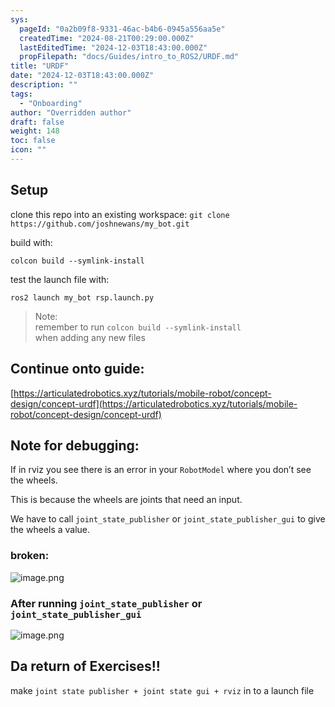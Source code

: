 ```yaml
---
sys:
  pageId: "0a2b09f8-9331-46ac-b4b6-0945a556aa5e"
  createdTime: "2024-08-21T00:29:00.000Z"
  lastEditedTime: "2024-12-03T18:43:00.000Z"
  propFilepath: "docs/Guides/intro_to_ROS2/URDF.md"
title: "URDF"
date: "2024-12-03T18:43:00.000Z"
description: ""
tags:
  - "Onboarding"
author: "Overridden author"
draft: false
weight: 148
toc: false
icon: ""
---
```


## Setup

clone this repo into an existing workspace:
`git clone https://github.com/joshnewans/my_bot.git`

build with:

`colcon build --symlink-install`

test the launch file with:

`ros2 launch my_bot rsp.launch.py`

> Note:  
> remember to run `colcon build --symlink-install`  
> when adding any new files

## Continue onto guide:

[https://articulatedrobotics.xyz/tutorials/mobile-robot/concept-design/concept-urdf](https://articulatedrobotics.xyz/tutorials/mobile-robot/concept-design/concept-urdf)

## Note for debugging:

If in rviz you see there is an error in your `RobotModel` where you don’t see the wheels.

This is because the wheels are joints that need an input. 

We have to call `joint_state_publisher` or `joint_state_publisher_gui` to give the wheels a value.

### broken:

![image.png](https://prod-files-secure.s3.us-west-2.amazonaws.com/d518164a-d88e-44d1-a4ee-3adb3bd8bce0/96a1d089-1f17-4dbf-8563-f2aef56a4d37/image.png?X-Amz-Algorithm=AWS4-HMAC-SHA256&X-Amz-Content-Sha256=UNSIGNED-PAYLOAD&X-Amz-Credential=ASIAZI2LB466XLXAJRPX%2F20250308%2Fus-west-2%2Fs3%2Faws4_request&X-Amz-Date=20250308T210158Z&X-Amz-Expires=3600&X-Amz-Security-Token=IQoJb3JpZ2luX2VjEB0aCXVzLXdlc3QtMiJGMEQCIExd5WHYX5J%2BgXC6QUwJ3QTFKcwER6XOMfBeKrOlQ93GAiAUpQgOoFE%2B9OxfxMm2WefYFs9YWs%2B41UJUxXQ02AqiQyr%2FAwhmEAAaDDYzNzQyMzE4MzgwNSIM0Y8vQixd2sBTbkG7KtwD7ASDogjgmXoMixVZ1%2BINIAnhTDPHTvThgvhhppny8BbP3iQt6KqQvEP%2B1Syo%2FOc%2BSoOsf9IsfUifnJJIcuXzf0Fl61qCFRqvETJwQ9avXBWqYh3bHDsUj%2BhaiGM86fyYhkmkzdsqfrUTu71FFDZjzCiPAY6UCVdjy64F9Ujil7N%2BPUgbkdN%2BNYpsNI7gS%2BAm4wYVUjFCqqfKeh%2B4Vw8%2FCubvxyZQ3qBwj29Mr%2B%2F7%2F%2FM21eC%2BLR3aRcqJjCRHdNPxWz1CPHp0RqEszWiI10SzFA%2FyBM%2BqotfIugzVbZgcKxNiWuZGVMSvtsRvo8c2yumFJQ0SFsFDMVzIIcvVOdUDrtwT4kgA0FgEzC7uKyUPeabvLlK9Lv%2F%2F7usyzDCYPHWbyeFmv1FL82KFQc17t5W79RAMyNZdofKUAphXvVuD1HrH8%2BJGVyGC7o%2Bx7y1WK2fZ3Huo1X6I1QdpgWW0WeuYTeDPrlvZAQhBv8ByKF8CTGodgN2CJoRbh8TIu%2F5LZFq7oHlt6yODVULcXO3%2F%2FSlnLIdWBeDaHRIXw7ZfGNGYY1fauf4GS7n2bbAZbNMWRuf2sDdBvFA0zTpGHWMgMPp4PR68wqV2itZbZniykgboibhHpKjTE6v3vzwh%2BLow3tSyvgY6pgHBhNP%2FXssjosNCbXE70IsauC5hoVEYXHzvrJgkNL1cC7vtSG2xIQOf11q9LiwPu5Yh2tUZC4p58lRwIquEUPnSQEB1gBvZBVdYWfHnqmEm%2FfhXN4XUHW586HB%2Bak0BYf69Tk%2FQiIWw05HK0gN%2BWidZuhe9%2FZoKpmYaQFx9VxRdaynPrvsP%2BhP4LlF5HrmKqhuAhmMrdGEbWF6cDG%2FrZsjvPyxR4yZM&X-Amz-Signature=e300a42603cf8d3adff13460b1419c516a965a72fe856a0d4d54cb09235285cf&X-Amz-SignedHeaders=host&x-id=GetObject)

### After running `joint_state_publisher` or `joint_state_publisher_gui`

![image.png](https://prod-files-secure.s3.us-west-2.amazonaws.com/d518164a-d88e-44d1-a4ee-3adb3bd8bce0/130c99c7-1b0b-4031-9953-844fc3950ff4/image.png?X-Amz-Algorithm=AWS4-HMAC-SHA256&X-Amz-Content-Sha256=UNSIGNED-PAYLOAD&X-Amz-Credential=ASIAZI2LB466XLXAJRPX%2F20250308%2Fus-west-2%2Fs3%2Faws4_request&X-Amz-Date=20250308T210158Z&X-Amz-Expires=3600&X-Amz-Security-Token=IQoJb3JpZ2luX2VjEB0aCXVzLXdlc3QtMiJGMEQCIExd5WHYX5J%2BgXC6QUwJ3QTFKcwER6XOMfBeKrOlQ93GAiAUpQgOoFE%2B9OxfxMm2WefYFs9YWs%2B41UJUxXQ02AqiQyr%2FAwhmEAAaDDYzNzQyMzE4MzgwNSIM0Y8vQixd2sBTbkG7KtwD7ASDogjgmXoMixVZ1%2BINIAnhTDPHTvThgvhhppny8BbP3iQt6KqQvEP%2B1Syo%2FOc%2BSoOsf9IsfUifnJJIcuXzf0Fl61qCFRqvETJwQ9avXBWqYh3bHDsUj%2BhaiGM86fyYhkmkzdsqfrUTu71FFDZjzCiPAY6UCVdjy64F9Ujil7N%2BPUgbkdN%2BNYpsNI7gS%2BAm4wYVUjFCqqfKeh%2B4Vw8%2FCubvxyZQ3qBwj29Mr%2B%2F7%2F%2FM21eC%2BLR3aRcqJjCRHdNPxWz1CPHp0RqEszWiI10SzFA%2FyBM%2BqotfIugzVbZgcKxNiWuZGVMSvtsRvo8c2yumFJQ0SFsFDMVzIIcvVOdUDrtwT4kgA0FgEzC7uKyUPeabvLlK9Lv%2F%2F7usyzDCYPHWbyeFmv1FL82KFQc17t5W79RAMyNZdofKUAphXvVuD1HrH8%2BJGVyGC7o%2Bx7y1WK2fZ3Huo1X6I1QdpgWW0WeuYTeDPrlvZAQhBv8ByKF8CTGodgN2CJoRbh8TIu%2F5LZFq7oHlt6yODVULcXO3%2F%2FSlnLIdWBeDaHRIXw7ZfGNGYY1fauf4GS7n2bbAZbNMWRuf2sDdBvFA0zTpGHWMgMPp4PR68wqV2itZbZniykgboibhHpKjTE6v3vzwh%2BLow3tSyvgY6pgHBhNP%2FXssjosNCbXE70IsauC5hoVEYXHzvrJgkNL1cC7vtSG2xIQOf11q9LiwPu5Yh2tUZC4p58lRwIquEUPnSQEB1gBvZBVdYWfHnqmEm%2FfhXN4XUHW586HB%2Bak0BYf69Tk%2FQiIWw05HK0gN%2BWidZuhe9%2FZoKpmYaQFx9VxRdaynPrvsP%2BhP4LlF5HrmKqhuAhmMrdGEbWF6cDG%2FrZsjvPyxR4yZM&X-Amz-Signature=23d25f46cb149109c2e8272a7eb48baa538bdb499035c8a9ccc69014f03ef471&X-Amz-SignedHeaders=host&x-id=GetObject)

## Da return of Exercises!!

make `joint state publisher + joint state gui + rviz` in to a launch file
